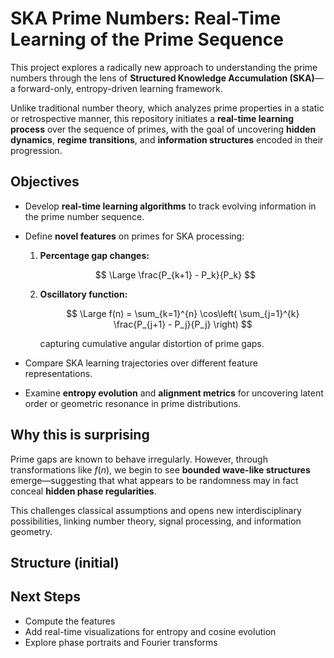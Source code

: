 
# SKA Prime Numbers: Real-Time Learning of the Prime Sequence

This project explores a radically new approach to understanding the prime numbers through the lens of **Structured Knowledge Accumulation (SKA)**—a forward-only, entropy-driven learning framework.

Unlike traditional number theory, which analyzes prime properties in a static or retrospective manner, this repository initiates a **real-time learning process** over the sequence of primes, with the goal of uncovering **hidden dynamics**, **regime transitions**, and **information structures** encoded in their progression.

##  Objectives

- Develop **real-time learning algorithms** to track evolving information in the prime number sequence.
- Define **novel features** on primes for SKA processing:

  1. **Percentage gap changes:**

    $$
    \Large \frac{P_{k+1} - P_k}{P_k}
    $$

  2. **Oscillatory function:**

     $$
     \Large f(n) = \sum_{k=1}^{n} \cos\left( \sum_{j=1}^{k} \frac{P_{j+1} - P_j}{P_j} \right)
     $$

     capturing cumulative angular distortion of prime gaps.

- Compare SKA learning trajectories over different feature representations.
- Examine **entropy evolution** and **alignment metrics** for uncovering latent order or geometric resonance in prime distributions.

##  Why this is surprising

Prime gaps are known to behave irregularly. However, through transformations like $f(n)$, we begin to see **bounded wave-like structures** emerge—suggesting that what appears to be randomness may in fact conceal **hidden phase regularities**.

This challenges classical assumptions and opens new interdisciplinary possibilities, linking number theory, signal processing, and information geometry.

## Structure (initial)



## Next Steps

- Compute the features
- Add real-time visualizations for entropy and cosine evolution
- Explore phase portraits and Fourier transforms




